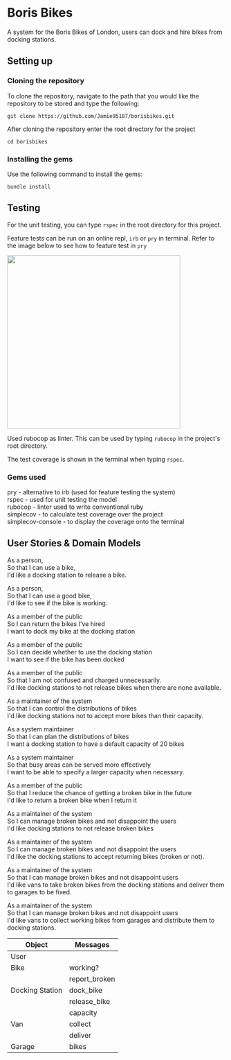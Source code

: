 # Boris Bikes

A system for the Boris Bikes of London, users can dock and hire bikes from docking stations.

## Setting up

### Cloning the repository

To clone the repository, navigate to the path that you would like the repository to be stored and type the following:

`git clone https://github.com/Jamie95187/borisbikes.git`

After cloning the repository enter the root directory for the project

`cd borisbikes`

### Installing the gems

Use the following command to install the gems:

`bundle install`

## Testing

For the unit testing, you can type `rspec` in the root directory for this project.

Feature tests can be run on an online repl, `irb` or `pry` in terminal. Refer to the image below to see how to feature test in `pry`

<img src="./images/Screen 2019-12-29 at 22.07.49.png" width="400"/>

Used rubocop as linter. This can be used by typing `rubocop` in the project's root directory.

The test coverage is shown in the terminal when typing `rspec`.

### Gems used

pry - alternative to irb (used for feature testing the system) <br>
rspec - used for unit testing the model <br>
rubocop - linter used to write conventional ruby <br>
simplecov - to calculate test coverage over the project <br>
simplecov-console - to display the coverage onto the terminal

## User Stories & Domain Models

As a person,<br>
So that I can use a bike,<br>
I'd like a docking station to release a bike.

As a person,<br>
So that I can use a good bike,<br>
I'd like to see if the bike is working.

As a member of the public <br>
So I can return the bikes I've hired <br>
I want to dock my bike at the docking station

As a member of the public <br>
So I can decide whether to use the docking station <br>
I want to see if the bike has been docked

As a member of the public <br>
So that I am not confused and charged unnecessarily. <br>
I'd like docking stations to not release bikes when there are none available.

As a maintainer of the system <br>
So that I can control the distributions of bikes <br>
I'd like docking stations not to accept more bikes than their capacity.

As a system maintainer <br>
So that I can plan the distributions of bikes <br>
I want a docking station to have a default capacity of 20 bikes

As a system maintainer <br>
So that busy areas can be served more effectively <br>
I want to be able to specify a larger capacity when necessary.

As a member of the public <br>
So that I reduce the chance of getting a broken bike in the future <br>
I'd like to return a broken bike when I return it

As a maintainer of the system <br>
So I can manage broken bikes and not disappoint the users <br>
I'd like docking stations to not release broken bikes

As a maintainer of the system <br>
So I can manage broken bikes and not disappoint the users <br>
I'd like the docking stations to accept returning bikes (broken or not).

As a maintainer of the system <br>
So that I can manage broken bikes and not disappoint users <br>
I'd like vans to take broken bikes from the docking stations and deliver them to garages to be fixed.

As a maintainer of the system <br>
So that I can manage broken bikes and not disappoint users <br>
I'd like vans to collect working bikes from garages and distribute them to docking stations.

| **Object** | **Messages** |
|--- | --- |
| User | |
| Bike | working? |
| | report_broken |
| Docking Station | dock_bike |
| | release_bike |
| | capacity |
| Van | collect |
| | deliver |
| Garage | bikes |

